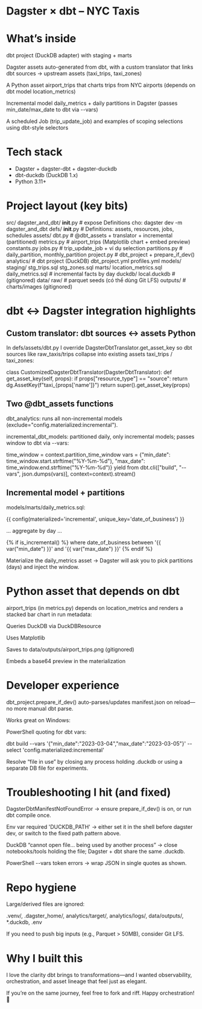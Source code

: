 # Dagster × dbt – NYC Taxis
# What’s inside

dbt project (DuckDB adapter) with staging + marts

Dagster assets auto-generated from dbt, with a custom translator that links dbt sources → upstream assets (taxi_trips, taxi_zones)

A Python asset airport_trips that charts trips from NYC airports (depends on dbt model location_metrics)

Incremental model daily_metrics + daily partitions in Dagster (passes min_date/max_date to dbt via --vars)

A scheduled Job (trip_update_job) and examples of scoping selections using dbt-style selectors

# Tech stack

- Dagster + dagster-dbt + dagster-duckdb
- dbt-duckdb (DuckDB 1.x)
- Python 3.11+

# Project layout (key bits)

src/
  dagster_and_dbt/
    __init__.py                # expose Definitions cho: dagster dev -m dagster_and_dbt
    defs/
      __init__.py              # Definitions: assets, resources, jobs, schedules
      assets/
        dbt.py                 # @dbt_assets + translator + incremental (partitioned)
        metrics.py             # airport_trips (Matplotlib chart + embed preview)
        constants.py
      jobs.py                  # trip_update_job + ví dụ selection
      partitions.py            # daily_partition, monthly_partition
      project.py               # dbt_project + prepare_if_dev()
    analytics/                 # dbt project (DuckDB)
      dbt_project.yml
      profiles.yml
      models/
        staging/
          stg_trips.sql
          stg_zones.sql
        marts/
          location_metrics.sql
          daily_metrics.sql    # incremental facts by day
      duckdb/
        local.duckdb           # (gitignored)
data/
  raw/                         # parquet seeds (có thể dùng Git LFS)
  outputs/                     # charts/images (gitignored)

# dbt ↔ Dagster integration highlights

## Custom translator: dbt sources ↔ assets Python

In defs/assets/dbt.py I override DagsterDbtTranslator.get_asset_key so dbt sources like raw_taxis/trips collapse into existing assets taxi_trips / taxi_zones:

class CustomizedDagsterDbtTranslator(DagsterDbtTranslator):
    def get_asset_key(self, props):
        if props["resource_type"] == "source":
            return dg.AssetKey(f"taxi_{props['name']}")
        return super().get_asset_key(props)

## Two @dbt_assets functions

dbt_analytics: runs all non-incremental models (exclude="config.materialized:incremental").

incremental_dbt_models: partitioned daily, only incremental models; passes window to dbt via --vars:

time_window = context.partition_time_window
vars = {"min_date": time_window.start.strftime("%Y-%m-%d"),
        "max_date": time_window.end.strftime("%Y-%m-%d")}
yield from dbt.cli(["build", "--vars", json.dumps(vars)], context=context).stream()

## Incremental model + partitions

models/marts/daily_metrics.sql:

{{ config(materialized='incremental', unique_key='date_of_business') }}

... aggregate by day ...

{% if is_incremental() %}
  where date_of_business between '{{ var("min_date") }}' and '{{ var("max_date") }}'
{% endif %}

Materialize the daily_metrics asset → Dagster will ask you to pick partitions (days) and inject the window.

# Python asset that depends on dbt

airport_trips (in metrics.py) depends on location_metrics and renders a stacked bar chart in run metadata:

Queries DuckDB via DuckDBResource

Uses Matplotlib

Saves to data/outputs/airport_trips.png (gitignored)

Embeds a base64 preview in the materialization

# Developer experience

dbt_project.prepare_if_dev() auto-parses/updates manifest.json on reload—no more manual dbt parse.

Works great on Windows:

PowerShell quoting for dbt vars:

dbt build --vars '{"min_date":"2023-03-04","max_date":"2023-03-05"}' --select 'config.materialized:incremental'


Resolve “file in use” by closing any process holding .duckdb or using a separate DB file for experiments.

# Troubleshooting I hit (and fixed)

DagsterDbtManifestNotFoundError → ensure prepare_if_dev() is on, or run dbt compile once.

Env var required 'DUCKDB_PATH' → either set it in the shell before dagster dev, or switch to the fixed path pattern above.

DuckDB “cannot open file… being used by another process” → close notebooks/tools holding the file; Dagster + dbt share the same .duckdb.

PowerShell --vars token errors → wrap JSON in single quotes as shown.

# Repo hygiene

Large/derived files are ignored:

.venv/, .dagster_home/, analytics/target/, analytics/logs/, data/outputs/, *.duckdb, .env

If you need to push big inputs (e.g., Parquet > 50MB), consider Git LFS.

# Why I built this

I love the clarity dbt brings to transformations—and I wanted observability, orchestration, and asset lineage that feel just as elegant.

If you’re on the same journey, feel free to fork and riff. Happy orchestration! 🚀
